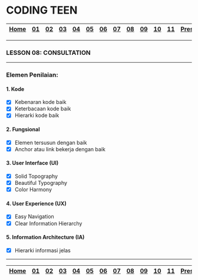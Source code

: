 # CODING TEEN

| [Home][0] | [01][1] | [02][2] | [03][3] | [04][4] | [05][5] | [06][6] | [07][7] | [08][8] | [09][9] | [10][10] | [11][11] | [Presentation][12] |
|:---------:|:-------:|:-------:|:-------:|:-------:|:-------:|:-------:|:-------:|:-------:|:-------:|:--------:|:--------:|:------------------:|

---

### LESSON 08: CONSULTATION

---

### Elemen Penilaian:

#### 1. Kode
- [x] Kebenaran kode baik
- [x] Keterbacaan kode baik
- [x] Hierarki kode baik

#### 2. Fungsional
- [x] Elemen tersusun dengan baik
- [x] Anchor atau link bekerja dengan baik

#### 3. User Interface (UI)
- [x] Solid Topography
- [x] Beautiful Typography
- [x] Color Harmony

#### 4. User Experience (UX)
- [x] Easy Navigation
- [x] Clear Information Hierarchy

#### 5. Information Architecture (IA)
- [x] Hierarki informasi jelas

---

| [Home][0] | [01][1] | [02][2] | [03][3] | [04][4] | [05][5] | [06][6] | [07][7] | [08][8] | [09][9] | [10][10] | [11][11] | [Presentation][12] |
|:---------:|:-------:|:-------:|:-------:|:-------:|:-------:|:-------:|:-------:|:-------:|:-------:|:--------:|:--------:|:------------------:|

[0]: README.md "Home"
[1]: lesson-01.md "Web Technology"
[2]: lesson-02.md "HTML & CSS"
[3]: lesson-03.md "Typography"
[4]: lesson-04.md "Form & Embed"
[5]: lesson-05.md "Topography"
[6]: lesson-06.md "Topography Advanced"
[7]: lesson-07.md "Framework"
[8]: lesson-08.md "Framework Advanced"
[9]: lesson-09.md "Personal Project"
[10]: lesson-10.md "Personal Project Consultation"
[11]: lesson-11.md "Domain, Hosting dan Github Pages"
[12]: lesson-12.md "Presentation"

